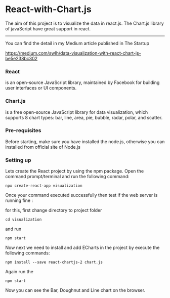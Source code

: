 # React-with-Chart.js
The aim of this project is to visualize the data in react.js. The Chart.js library of javaScript have great support in react. 

---
You can find the detail in my Medium article published in The Startup 

https://medium.com/swlh/data-visualization-with-react-chart-js-be5e238bc302

### React 
is an open-source JavaScript library, maintained by Facebook for building user interfaces or UI components.
### Chart.js
is a free open-source JavaScript library for data visualization, which supports 8 chart types: bar, line, area, pie, bubble, radar, polar, and scatter.


### Pre-requisites
Before starting, make sure you have installed the node.js, otherwise you can installed from official site of Node.js

### Setting up
Lets create the React project by using the npm package. Open the command prompt/terminal and run the following command:

    npx create-react-app visualization
    
Once your command executed successfully then test if the web server is running fine :

for this, first change directory to project folder

    cd visualization
    
and run 

    npm start
    
Now next we need to install and add ECharts in the project by execute the following commands:

    npm install --save react-chartjs-2 chart.js
    
Again run the 

    npm start
    
Now you can see the Bar, Doughnut and Line chart on the browser.

